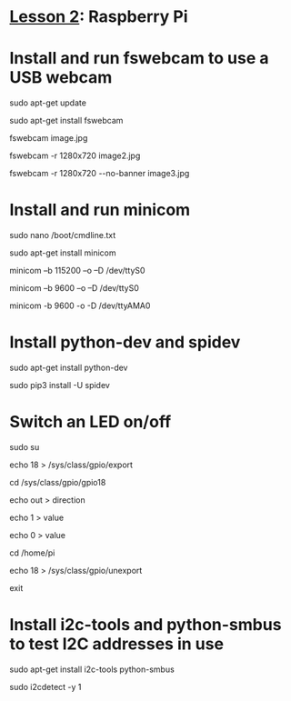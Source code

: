 # <a href="https://goo.gl/hRoMYW">Lesson 2</a>: Raspberry Pi

# Install and run fswebcam to use a USB webcam

sudo apt-get update

sudo apt-get install fswebcam

fswebcam image.jpg

fswebcam -r 1280x720 image2.jpg

fswebcam -r 1280x720 --no-banner image3.jpg

# Install and run minicom

sudo nano /boot/cmdline.txt

sudo apt-get install minicom

minicom –b 115200 –o –D /dev/ttyS0

minicom –b 9600 –o –D /dev/ttyS0

minicom -b 9600 -o -D /dev/ttyAMA0

# Install python-dev and spidev

sudo apt-get install python-dev

sudo pip3 install -U spidev

# Switch an LED on/off

sudo su

echo 18 > /sys/class/gpio/export

cd /sys/class/gpio/gpio18

echo out > direction

echo 1 > value

echo 0 > value

cd /home/pi

echo 18 > /sys/class/gpio/unexport

exit

# Install i2c-tools and python-smbus to test I2C addresses in use

sudo apt-get install i2c-tools python-smbus

sudo i2cdetect -y 1


